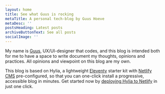 ```yaml
---
layout: home
title: See what Guus is rocking
metaTitle: A personal tech-blog by Guus Hoeve
metaDesc: ''
postsHeading: Latest posts
archiveButtonText: See all posts
socialImage: ''
---
```

My name is [Guus](#), UX/UI-designer that codes, and this blog is intended both for me to have a space to write document my thoughts, opinions and practices. All opinions and viewpoint on this blog are my own.

This blog is based on Hylia, a lightweight [Eleventy](https://11ty.io) starter kit with [Netlify CMS](https://www.netlifycms.org/) pre-configured, so that you can one-click install a progressive, accessible blog in minutes. Get started now by [deploying Hylia to Netlify](https://app.netlify.com/start/deploy?repository=https://github.com/andybelldesign/hylia) in just one click.
